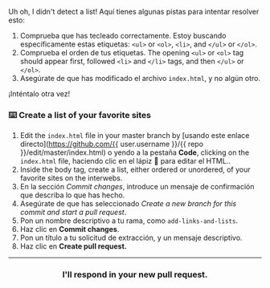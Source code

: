 Uh oh, I didn't detect a list! Aquí tienes algunas pistas para intentar resolver esto:

1. Comprueba que has tecleado correctamente. Estoy buscando específicamente estas etiquetas: `<ul>` or `<ol>`, `<li>`, and `</ul>` or `</ol>`.
2. Comprueba el orden de tus etiquetas. The opening `<ul>` or `<ol>` tag should appear first, followed `<li>` and `</li>` tags, and then `</ul>` or `</ol>`.
3. Asegúrate de que has modificado el archivo `index.html`, y no algún otro. 

¡Inténtalo otra vez!

### :keyboard: Create a list of your favorite sites

1. Edit the `index.html` file in your master branch by [usando este enlace directo](https://github.com/{{ user.username }}/{{ repo }}/edit/master/index.html) o yendo a la pestaña **Code**, clicking on the `index.html` file, haciendo clic en el lápiz :pencil: para editar el HTML..
1. Inside the body tag, create a list, either ordered or unordered, of your favorite sites on the interwebs.
1. En la sección _Commit changes_, introduce un mensaje de confirmación que describa lo que has hecho.
1. Asegúrate de que has seleccionado _Create a new branch for this commit and start a pull request_.
1. Pon un nombre descriptivo a tu rama, como `add-links-and-lists`.
1. Haz clic en **Commit changes**.
1. Pon un título a tu solicitud de extracción, y un mensaje descriptivo.
1. Haz clic en **Create pull request.**

<hr>
<h3 align="center">I'll respond in your new pull request.</h3>